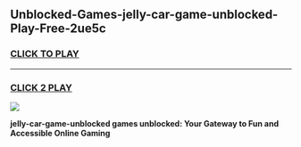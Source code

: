 
## Unblocked-Games-jelly-car-game-unblocked-Play-Free-2ue5c
<h3>
<a href="https://premium76.site?title=jelly-car-game-unblocked&ref=09A">CLICK TO PLAY</a></h3>
<hr>

<h3>
<a href="https://premium76.site?title=jelly-car-game-unblocked&ref=09A">CLICK 2 PLAY</a>
  
</h3>

<a href="https://premium76.site?title=jelly-car-game-unblocked&ref=09A"><img src="https://clearcache.store/games.png"></a>


**jelly-car-game-unblocked games unblocked: Your Gateway to Fun and Accessible Online Gaming**
